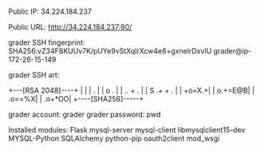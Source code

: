 Public IP: 34.224.184.237

Public URL: http://34.224.184.237:80/ 

grader SSH fingerprint: SHA256:vZ34F8KUUv7K/pUYe9vStXqlrXcw4e8+gxnelrDxvIU grader@ip-172-26-15-149

grader SSH art:

+---[RSA 2048]----+
|                 |
|            .    |
|           o .   |
|         .. + .  |
|        S .+ + . |
|           +o=X.+|
|          o.+=E@B|
|           .o==%X|
|           .o+*OO|
+----[SHA256]-----+

grader account: grader
grader password: pwd

Installed modules:
Flask
mysql-server
mysql-client
libmysqlclient15-dev
MYSQL-Python
SQLAlchemy
python-pip
oauth2client
mod_wsgi
